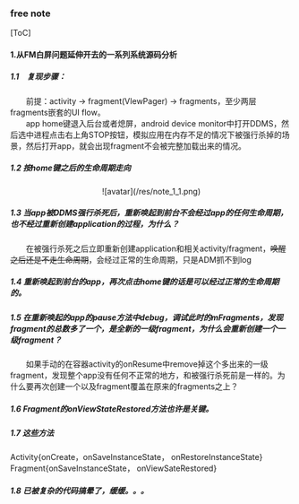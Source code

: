 ### free note
[ToC]
#### 1.从FM白屏问题延伸开去的一系列系统源码分析
##### 1.1　复现步骤：  
&emsp;&emsp;前提：activity -> fragment(VIewPager) -> fragments，至少两层fragments嵌套的UI flow。  
&emsp;&emsp;app home键退入后台或者熄屏，android device monitor中打开DDMS，然后选中进程点击右上角STOP按钮，模拟应用在内存不足的情况下被强行杀掉的场景，然后打开app，就会出现fragment不会被完整加载出来的情况。  
##### 1.2 按home键之后的生命周期走向   

<div align=center>![avatar](/res/note_1_1.png)</div>    

##### 1.3 当app被DDMS强行杀死后，重新唤起到前台不会经过app的任何生命周期，也不经过重新创建application的过程，为什么？  
&emsp;&emsp;在被强行杀死之后立即重新创建application和相关activity/fragment，~~唤醒之后还是不走生命周期~~，会经过正常的生命周期，只是ADM抓不到log   


##### 1.4 重新唤起到前台的app，再次点击home键的话是可以经过正常的生命周期的。  

##### 1.5 在重新唤起的app的pause方法中debug，调试此时的mFragments，发现fragment的总数多了一个，是全新的一级fragment，为什么会重新创建一个一级fragment？   
&emsp;&emsp;如果手动的在容器activity的onResume中remove掉这个多出来的一级fragment，发现整个app没有任何不正常的地方，和被强行杀死前是一样的。为什么要再次创建一个以及fragment覆盖在原来的fragments之上？  

##### 1.6 Fragment的onViewStateRestored方法也许是关键。  

##### 1.7 这些方法   
Activity{onCreate，onSaveInstanceState， onRestoreInstanceState}    
Fragment{onSaveInstanceState， onViewSateRestored}

##### 1.8 已被复杂的代码搞晕了，缓缓。。。
